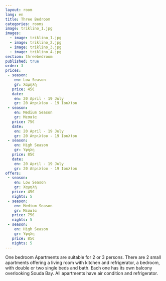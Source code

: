 ```yaml
---
layout: room
lang: en
title: Three Bedroom
categories: rooms
image: triklino_1.jpg
images:
  - image: triklino_1.jpg
  - image: triklino_2.jpg
  - image: triklino_3.jpg
  - image: triklino_4.jpg
section: threebedroom
published: true
order: 3
prices: 
 - season:
    en: Low Season
    gr: Χαμηλή
   price: 45€
   date:
    en: 20 April - 19 July
    gr: 20 Απριλίου - 19 Ιουλίου
 - season:
    en: Medium Season
    gr: Μεσαία
   price: 75€
   date:
    en: 20 April - 19 July
    gr: 20 Απριλίου - 19 Ιουλίου
 - season:
    en: High Season
    gr: Υψηλη
   price: 85€
   date:
    en: 20 April - 19 July
    gr: 20 Απριλίου - 19 Ιουλίου
offers: 
 - season:
    en: Low Season
    gr: Χαμηλή
   price: 45€
   nights: 5
 - season:
    en: Medium Season
    gr: Μεσαία
   price: 75€
   nights: 5
 - season:
    en: High Season
    gr: Υψηλη
   price: 85€
   nights: 5
---
```


One bedroom Apartments are suitable for 2 or 3 persons. 
There are 2 small apartments offering a living room with kitchen and refrigerator, a bedroom, with double or two single beds and bath. 
Each one has its own balcony overlooking Souda Bay. All apartments have air condition and refrigerator.